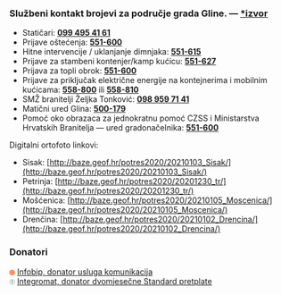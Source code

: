### Službeni kontakt brojevi za područje grada Gline. — <u>[*izvor](https://www.facebook.com/GradGlina/posts/3754092951341509)</u>
- Statičari: **[099 495 41 61](tel:0994954161)**
- Prijave oštećenja: **[551-600](tel:044551600)**
- Hitne intervencije / uklanjanje dimnjaka: **[551-615](tel:044541615)**
- Prijave za stambeni kontenjer/kamp kućicu: **[551-627](tel:044551627)**
- Prijava za topli obrok: **[551-600](tel:044551600)**
- Prijave za priključak električne energije na kontejnerima i mobilnim kućicama: **[558-800](tel:044558800)** ili **[558-810 ](tel:044558810)**
- SMŽ branitelji Željka Tonković: **[098 959 71 41](tel:0989597141)**
- Matični ured Glina: **[500-179](tel:044500179)**
- Pomoć oko obrazaca za jednokratnu pomoć CZSS i Ministarstva Hrvatskih Branitelja — ured gradonačelnika: **[551-600](tel:044551600)**

Digitalni ortofoto linkovi:

- Sisak: [http://baze.geof.hr/potres2020/20210103_Sisak/](http://baze.geof.hr/potres2020/20210103_Sisak/)
- Petrinja: [http://baze.geof.hr/potres2020/20201230_tr/](http://baze.geof.hr/potres2020/20201230_tr/)
- Mošćenica: [http://baze.geof.hr/potres2020/20210105_Moscenica/](http://baze.geof.hr/potres2020/20210105_Moscenica/)
- Drenčina: [http://baze.geof.hr/potres2020/20210102_Drencina/](http://baze.geof.hr/potres2020/20210102_Drencina/)

### Donatori
 <div><a href="https://www.infobip.com/"><img src="https://raw.githubusercontent.com/potres2020/potres.app-info/main/ib-logo.jpg" width="2%" alt="Infobip, donator usluga komunikacija" style="vertical-align:middle"></a><span> <a href="https://www.infobip.com/">Infobip, donator usluga komunikacija</a></span></div>
 <div><a href="https://www.integromat.com"><img src="https://raw.githubusercontent.com/potres2020/potres.app-info/main/integromat-logo.png" width="2%" alt="Integromat, donator dvomjesečne Standard pretplate" style="vertical-align:middle"></a><span> <a href="https://www.integromat.com">Integromat, donator dvomjesečne Standard pretplate</a></span></div>

